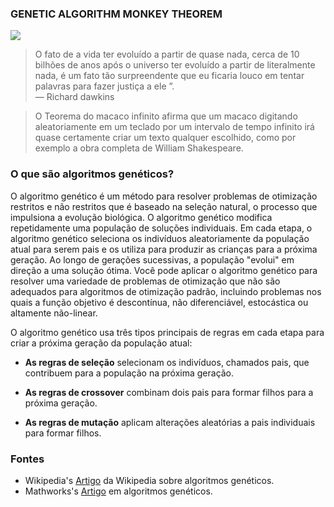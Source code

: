 ### GENETIC ALGORITHM MONKEY THEOREM
<img src="demo.gif"/>

> O fato de a vida ter evoluído a partir de quase nada, cerca de 10 bilhões de
 anos após o universo ter evoluído a partir de literalmente nada, é um fato tão
 surpreendente que eu ficaria louco em tentar palavras para fazer justiça a ele ”. </br>
 — Richard dawkins

> O Teorema do macaco infinito afirma que um macaco digitando aleatoriamente em um teclado por um intervalo de tempo infinito irá quase
 certamente criar um texto qualquer escolhido, como por exemplo a obra completa de William Shakespeare.

### O que são algoritmos genéticos?

O algoritmo genético é um método para resolver problemas de otimização restritos e não restritos que é baseado na seleção natural, o processo que impulsiona a evolução biológica. O algoritmo genético modifica repetidamente uma população de soluções individuais. Em cada etapa, o algoritmo genético seleciona os indivíduos aleatoriamente da população atual para serem pais e os utiliza para produzir as crianças para a próxima geração. Ao longo de gerações sucessivas, a população "evolui" em direção a uma solução ótima. Você pode aplicar o algoritmo genético para resolver uma variedade de problemas de otimização que não são adequados para algoritmos de otimização padrão, incluindo problemas nos quais a função objetivo é descontínua, não diferenciável, estocástica ou altamente não-linear.

O algoritmo genético usa três tipos principais de regras em cada etapa para criar a próxima geração da população atual:

* **As regras de seleção** selecionam os indivíduos, chamados pais, que contribuem para a população na próxima geração.

* **As regras de crossover** combinam dois pais para formar filhos para a próxima geração.

* **As regras de mutação** aplicam alterações aleatórias a pais individuais para formar filhos.

### Fontes

* Wikipedia's [Artigo](https://en.wikipedia.org/wiki/Genetic_algorithm) da Wikipedia sobre algoritmos genéticos.
* Mathworks's [Artigo](https://in.mathworks.com/discovery/genetic-algorithm.html) em algoritmos genéticos.
